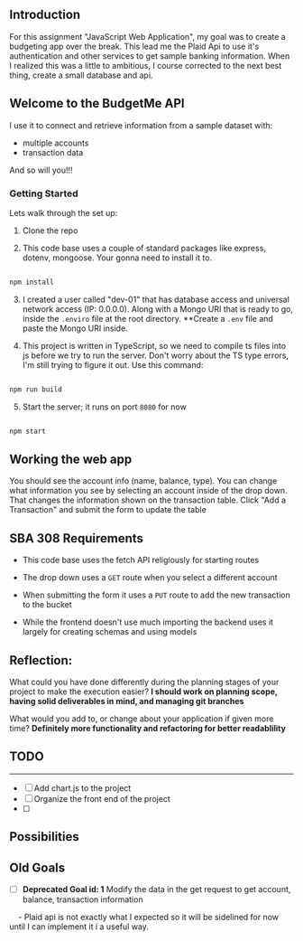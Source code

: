 ## Introduction

For this assignment "JavaScript Web Application", my goal was to create a budgeting app over the break. This lead me the Plaid Api to use it's authentication and other services to get sample banking information. When I realized this was a little to ambitious, I course corrected to the next best thing, create a small database and api.  

## Welcome to the BudgetMe API  

I use it to connect and retrieve information from a sample dataset with:
- multiple accounts
- transaction data

And so will you!!!

### Getting Started

  

Lets walk through the set up:

1. Clone the repo
  

2. This code base uses a couple of standard packages like express, dotenv, mongoose. Your gonna need to install it to.

```bash

npm install

```

3. I created a user called "dev-01" that has database access and universal network access (IP: 0.0.0.0). Along with a Mongo URI that is ready to go, inside the `.enviro` file at the root directory. **Create a `.env` file and paste the Mongo URI inside.

4. This project is written in TypeScript, so we need to compile ts files into js before we try to run the server. Don't worry about the TS type errors, I'm still trying to figure it out. Use this command:
```bash

npm run build

```

5. Start the server; it runs on port `8080` for now  

```bash

npm start

```

## Working the web app

You should see the account info (name, balance, type). You can change what information you see by selecting an account inside of the drop down. That changes the information shown on the transaction table. Click "Add a Transaction" and submit the form to update the table

## SBA 308 Requirements

- This code base uses the fetch API religiously for starting routes

- The drop down uses a `GET` route when you select a different account

- When submitting the form it uses a `PUT` route to add the new transaction to the bucket

- While the frontend doesn't use much importing the backend uses it largely for creating schemas and using models

## Reflection:


What could you have done differently during the planning stages of your project to make the execution easier? **I should work on planning scope, having solid deliverables in mind, and managing git branches**


What would you add to, or change about your application if given more time? **Definitely more functionality and refactoring for better readablility**

  
  

## TODO
---
- [ ] Add chart.js to the project
- [ ] Organize the front end of the project
- [ ]

  
  

## Possibilities



  

## Old Goals

  

- [ ] **Deprecated Goal id: 1** Modify the data in the get request to get account, balance, transaction information

    - Plaid api is not exactly what I expected so it will be sidelined for now until I can implement it i a useful way.
